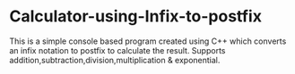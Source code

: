 # Calculator-using-Infix-to-postfix
This is a simple console based program created using C++ which converts an infix notation to postfix to calculate the result. Supports addition,subtraction,division,multiplication & exponential.
